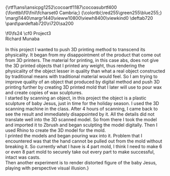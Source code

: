 {\rtf1\ansi\ansicpg1252\cocoartf1187\cocoasubrtf400
{\fonttbl\f0\fnil\fcharset0 Cambria;}
{\colortbl;\red255\green255\blue255;}
\margl1440\margr1440\vieww10800\viewh8400\viewkind0
\deftab720
\pard\pardeftab720\ri720\sa200

\f0\fs24 \cf0 Project3\
Richard Munaba\
\
In this project I wanted to push 3D printing method to transcend its physicality. It began from my disappointment of the product that come out from 3D printers. The material for printing, in this case abs, does not give the 3D printed objects that I printed any weight, thus rendering the physicality of the object lesser in quality than what a real object constructed by traditional means with traditional material would feel. So I am trying to improve quality of an object that produced by digital method and push 3D printing further by creating 3D printed mold that I later will use to pour wax and create copies of wax sculptures.\
I started by scanning an object, in this project the object is a plastic sculpture of baby Jesus, just in time for the holiday season. I used the 3D scanning machine in the class. After 4 hours of scanning, I came back to see the result and immediately disappointed by it. All the details did not translate well into the 3D scanned model. So from there I took the model and imported it to Zbrush and began sculpting the model digitally. Then I used Rhino to create the 3D model for the mold.\
I printed the models and began pouring wax into it. Problem that I encountered was that the hand cannot be pulled out from the mold without breaking it. So currently what I have is 4 part mold, I think I need to make 6 or even 8 part mold to securely take out every part to make successful, intact was casts.\
Then another experiment is to render distorted figure of the baby Jesus, playing with perspective visual illusion.}